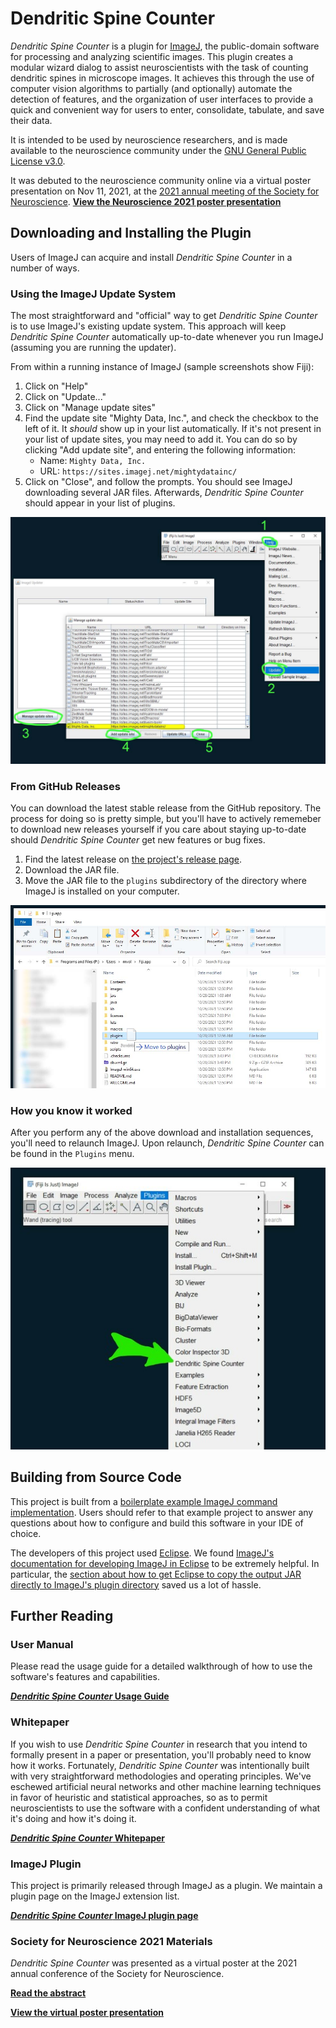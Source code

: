 # Dendritic Spine Counter
*Dendritic Spine Counter* is a plugin for [ImageJ](https://imagej.net/), 
the public-domain software for processing and analyzing scientific images.
This plugin creates a modular wizard dialog to assist neuroscientists
with the task of counting dendritic spines in microscope images. It 
achieves this through the use of computer vision algorithms to partially 
(and optionally) automate the detection of features, and the organization 
of user interfaces to provide a quick and convenient way for users to enter, 
consolidate, tabulate, and save their data.

It is intended to be used by neuroscience researchers,
and is made available to the neuroscience community under the 
[GNU General Public License v3.0](https://www.gnu.org/licenses/gpl-3.0.txt).

It was debuted to the neuroscience community online via a virtual poster
presentation on Nov 11, 2021, at the [2021 annual meeting of the Society 
for Neuroscience](https://www.sfn.org/meetings/neuroscience-2021/). 
[**View the Neuroscience 2021 poster presentation**](http://todo-do-this)

## Downloading and Installing the Plugin
Users of ImageJ can acquire and install *Dendritic Spine Counter* in a number of ways.

### Using the ImageJ Update System
The most straightforward and "official" way to get *Dendritic Spine Counter* is to 
use ImageJ's existing update system. This approach will keep *Dendritic Spine Counter*
automatically up-to-date whenever you run ImageJ (assuming you are running the updater).

From within a running instance of ImageJ (sample screenshots show Fiji):
1. Click on "Help"
1. Click on "Update..."
1. Click on "Manage update sites"
1. Find the update site "Mighty Data, Inc.", and check the checkbox to the left of it. It *should* show up in your list automatically. If it's not present in your list of update sites, you may need to add it. You can do so by clicking "Add update site", and entering the following information:
    * Name: `Mighty Data, Inc.`
    * URL: `https://sites.imagej.net/mightydatainc/`
1.  Click on "Close", and follow the prompts. You should see ImageJ downloading several JAR files. Afterwards, *Dendritic Spine Counter* should appear in your list of plugins.

![Dendritic Spine Counter installation via ImageJ Update.](/documentation/images/installation-from-imagej-updater.jpg)

### From GitHub Releases
You can download the latest stable release from the GitHub repository. The process for doing so is pretty simple, but you'll have to actively rememeber to download new releases yourself if you care about staying up-to-date should *Dendritic Spine Counter* get new features or bug fixes.

1. Find the latest release on [the project's release page](https://github.com/Mighty-Data-Inc/dendritic-spine-counter/releases).
1. Download the JAR file.
1. Move the JAR file to the `plugins` subdirectory of the directory where ImageJ is installed on your computer.

![Copying the JAR file to your plugins folder.](/documentation/images/installation-copy-to-plugins.jpg)


### How you know it worked
After you perform any of the above download and installation sequences, you'll need to relaunch ImageJ. Upon relaunch, *Dendritic Spine Counter* can be found in the `Plugins` menu.

![Dendritic Spine Counter resides in the Plugins dropdown.](/documentation/images/01-03.2-Plugins-menu.jpg)


## Building from Source Code
This project is built from a 
[boilerplate example ImageJ command implementation](https://github.com/imagej/example-imagej2-command). 
Users should refer to that example project
to answer any questions about how to configure and build
this software in your IDE of choice.

The developers of this project used [Eclipse](https://www.eclipse.org/ide/).
We found [ImageJ's documentation for developing ImageJ in Eclipse](https://imagej.net/imagej-wiki-static/Developing_ImageJ_in_Eclipse)
to be extremely helpful. In particular, the [section about how to get Eclipse to copy the output JAR directly to 
ImageJ's plugin directory](https://imagej.net/imagej-wiki-static/Developing_ImageJ_in_Eclipse#Option_2:_Install_dependencies)
saved us a lot of hassle.


## Further Reading 
### User Manual
Please read the usage guide for a detailed walkthrough of how to use the software's features and capabilities.

[***Dendritic Spine Counter* Usage Guide**](/documentation/Usage.md)

### Whitepaper 
If you wish to use *Dendritic Spine Counter* in research that you intend to formally present
in a paper or presentation, you'll probably need to know how it works. Fortunately,
*Dendritic Spine Counter* was intentionally built with very straightforward methodologies
and operating principles. We've eschewed artificial neural networks and other machine learning techniques
in favor of heuristic and statistical approaches, so as to permit neuroscientists to use the
software with a confident understanding of what it's doing and how it's doing it. 

[***Dendritic Spine Counter* Whitepaper**](/documentation/Paper.md)

### ImageJ Plugin
This project is primarily released through ImageJ as a plugin. We maintain a plugin page
on the ImageJ extension list. 

[***Dendritic Spine Counter* ImageJ plugin page**](https://imagej.net/plugins/dendritic-spine-counter)

### Society for Neuroscience 2021 Materials

*Dendritic Spine Counter* was presented as a virtual poster at the
2021 annual conference of the Society for Neuroscience.

[**Read the abstract**](https://www.abstractsonline.com/pp8/#!/10485/presentation/19804)

[**View the virtual poster presentation**](https://www.abstractsonline.com/pp8/#!/10485/presentation/19804)















